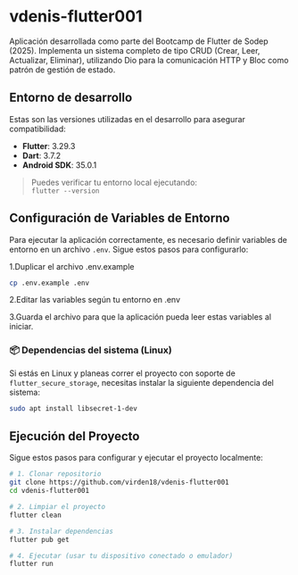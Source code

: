 # vdenis-flutter001

Aplicación desarrollada como parte del Bootcamp de Flutter de Sodep (2025). Implementa un sistema completo de tipo CRUD (Crear, Leer, Actualizar, Eliminar), utilizando Dio para la comunicación HTTP y Bloc como patrón de gestión de estado.

## Entorno de desarrollo

Estas son las versiones utilizadas en el desarrollo para asegurar compatibilidad:

- **Flutter**: 3.29.3  
- **Dart**: 3.7.2  
- **Android SDK**: 35.0.1  

> Puedes verificar tu entorno local ejecutando:  
> `flutter --version`

## Configuración de Variables de Entorno

Para ejecutar la aplicación correctamente, es necesario definir variables de entorno en un archivo `.env`. Sigue estos pasos para configurarlo:

1.Duplicar el archivo .env.example

```bash
cp .env.example .env
```

2.Editar las variables según tu entorno en .env

3.Guarda el archivo para que la aplicación pueda leer estas variables al iniciar.

### 📦 Dependencias del sistema (Linux)

Si estás en Linux y planeas correr el proyecto con soporte de `flutter_secure_storage`, necesitas instalar la siguiente dependencia del sistema:

```bash
sudo apt install libsecret-1-dev
```

## Ejecución del Proyecto

Sigue estos pasos para configurar y ejecutar el proyecto localmente:

```bash
# 1. Clonar repositorio
git clone https://github.com/virden18/vdenis-flutter001
cd vdenis-flutter001

# 2. Limpiar el proyecto 
flutter clean

# 3. Instalar dependencias
flutter pub get

# 4. Ejecutar (usar tu dispositivo conectado o emulador)
flutter run
```
